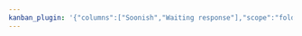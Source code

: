 ```yaml
---
kanban_plugin: '{"columns":["Soonish","Waiting response"],"scope":"folder","showFilepath":true,"consolidateTags":false}'
---
```


